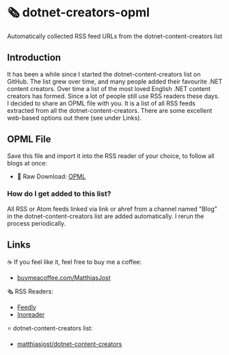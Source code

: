 # 🗞️ dotnet-creators-opml

Automatically collected RSS feed URLs from the dotnet-content-creators list

## Introduction

It has been a while since I started the dotnet-content-creators list on GitHub. The list grew over time, and many people added their favourite .NET content creators. Over time a list of the most loved English .NET content creators has formed.
Since a lot of people still use RSS readers these days. I decided to share an OPML file with you. It is a list of all RSS feeds extracted from all the dotnet-content-creators. There are some excellent web-based options out there (see under Links).

## OPML File
Save this file and import it into the RSS reader of your choice, to follow all blogs at once:
- 🔴 Raw Download: [OPML](https://raw.githubusercontent.com/matthiasjost/dotnet-creators-opml/main/OPML/blog-opml.xml)

### How do I get added to this list?
All RSS or Atom feeds linked via link or ahref from a channel named "Blog" in the dotnet-content-creators list are added automatically. I rerun the process periodically. 

## Links

☕ If you feel like it, feel free to buy me a coffee: 
- [buymeacoffee.com/MatthiasJost](https://buymeacoffee.com/MatthiasJost)

🗞️ RSS Readers:
- [Feedly](https://feedly.com/)
- [Inoreader](https://www.inoreader.com/)

⭐ dotnet-content-creators list:
- [matthiasjost/dotnet-content-creators](https://github.com/matthiasjost/dotnet-content-creators)
